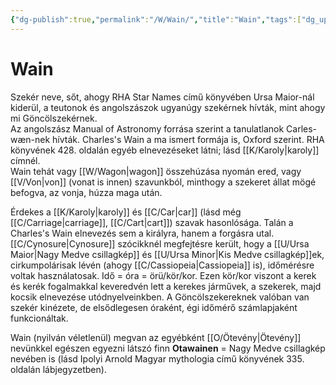 ```yaml
---
{"dg-publish":true,"permalink":"/W/Wain/","title":"Wain","tags":["dg_uploaded"],"created":"2023-11-17T07:40","updated":"2023-11-17T07:40"}
---
```



# Wain

Szekér neve, sőt, ahogy RHA Star Names című könyvében Ursa Maior-nál kiderül, a teutonok és angolszászok ugyanúgy szekérnek hívták, mint ahogy mi Göncölszekérnek.  
Az angolszász Manual of Astronomy forrása szerint a tanulatlanok Carles-wæn-nek hívták. Charles's Wain a ma ismert formája is, Oxford szerint. RHA könyvének 428. oldalán egyéb elnevezéseket látni; lásd [[K/Karoly\|karoly]] címnél.  
Wain tehát vagy [[W/Wagon\|wagon]] összehúzása nyomán ered, vagy [[V/Von\|von]] (vonat is innen) szavunkból, minthogy a szekeret állat mögé befogva, az vonja, húzza maga után.  

Érdekes a [[K/Karoly\|karoly]] és [[C/Car\|car]] (lásd még [[C/Carriage\|carriage]], [[C/Cart\|cart]]) szavak hasonlósága. Talán a Charles's Wain elnevezés sem a királyra, hanem a forgásra utal. [[C/Cynosure\|Cynosure]] szócikknél megfejtésre került, hogy a [[U/Ursa Maior\|Nagy Medve csillagkép]] és [[U/Ursa Minor\|Kis Medve csillagkép]]ek, cirkumpolárisak lévén (ahogy [[C/Cassiopeia\|Cassiopeia]] is), időmérésre voltak használatosak. Idő = óra = örü/kör/kor. Ezen kör/kor viszont a kerek és kerék fogalmakkal keveredvén lett a kerekes járművek, a szekerek, majd kocsik elnevezése utódnyelveinkben. A Göncölszekereknek valóban van szekér kinézete, de elsődlegesen óraként, égi időmérő számlapjaként funkcionáltak.  

Wain (nyilván véletlenül) megvan az egyébként [[O/Ötevény\|Ötevény]] nevünkkel egészen egyezni látszó finn **Otawainen** = Nagy Medve csillagkép nevében is (lásd Ipolyi Arnold Magyar mythologia című könyvének 335. oldalán lábjegyzetben).  
